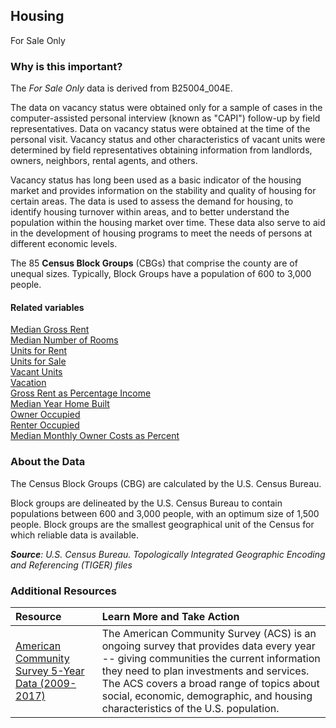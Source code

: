 ## Housing
For Sale Only

### Why is this important?
The *For Sale Only* data is derived from B25004_004E. 

The data on vacancy status were obtained only for a sample of cases in the computer-assisted personal interview (known as "CAPI") follow-up by field representatives. Data on vacancy status were obtained at the time of the personal visit. Vacancy status and other characteristics of vacant units were determined by field representatives obtaining information from landlords, owners, neighbors, rental agents, and others.

Vacancy status has long been used as a basic indicator of the housing market and provides information on the stability and quality of housing for certain areas. The data is used to assess the demand for housing, to identify housing turnover within areas, and to better understand the population within the housing market over time. These data also serve to aid in the development of housing programs to meet the needs of persons at different economic levels. 

The 85 **Census Block Groups** (CBGs) that comprise the county are of unequal sizes. Typically, Block Groups have a population of 600 to 3,000 people.

#### Related variables
<a href="javascript:void(0)" onclick="model.metricId = 'm14'">Median Gross Rent</a>  
<a href="javascript:void(0)" onclick="model.metricId = 'm15'">Median Number of Rooms</a>  
<a href="javascript:void(0)" onclick="model.metricId = 'm16'">Units for Rent</a>  
<a href="javascript:void(0)" onclick="model.metricId = 'm17'">Units for Sale</a>  
<a href="javascript:void(0)" onclick="model.metricId = 'm18'">Vacant Units</a>  
<a href="javascript:void(0)" onclick="model.metricId = 'm30'">Vacation</a>  
<a href="javascript:void(0)" onclick="model.metricId = 'm47'">Gross Rent as Percentage Income</a>  
<a href="javascript:void(0)" onclick="model.metricId = 'm51'">Median Year Home Built</a>  
<a href="javascript:void(0)" onclick="model.metricId = 'm52'">Owner Occupied</a>  
<a href="javascript:void(0)" onclick="model.metricId = 'm53'">Renter Occupied</a>  
<a href="javascript:void(0)" onclick="model.metricId = 'm63'">Median Monthly Owner Costs as Percent</a>  

### About the Data
The Census Block Groups (CBG) are calculated by the U.S. Census Bureau.

Block groups are delineated by the U.S. Census Bureau to contain populations between 600 and 3,000 people, with an optimum size of 1,500 people. Block groups are the smallest geographical unit of the Census for which reliable data is available.

_**Source**: U.S. Census Bureau. Topologically Integrated Geographic Encoding and Referencing (TIGER) files_

### Additional Resources
|Resource | Learn More and Take Action | 
|:--- | :--- |
|[American Community Survey 5-Year Data (2009-2017)](https://www.census.gov/data/developers/data-sets/acs-5year.html)| The American Community Survey (ACS) is an ongoing survey that provides data every year -- giving communities the current information they need to plan investments and services. The ACS covers a broad range of topics about social, economic, demographic, and housing characteristics of the U.S. population.
